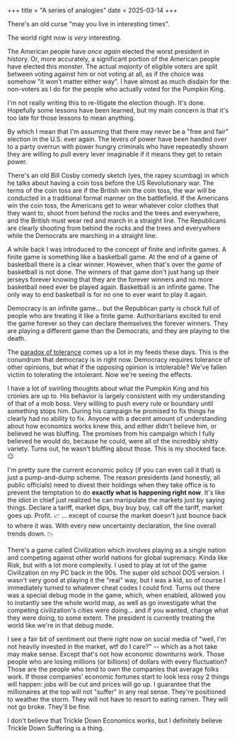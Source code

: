 +++
title = "A series of analogies"
date = 2025-03-14
+++

There's an old curse "may you live in interesting times". 

The world right now is _very_ interesting.

The American people have _once again_ elected the worst president in history. Or, more accurately, a significant portion of the American people have elected this monster. The actual _majority_ of eligible voters are split between voting against him or not voting at all, as if the choice was somehow "it won't matter either way". I have almost as much disdain for the non-voters as I do for the people who actually voted for the Pumpkin King.

I'm not really writing this to re-litigate the election though. It's done. Hopefully some lessons have been learned, but my main concern is that it's too late for those lessons to mean anything.

By which I mean that I'm assuming that there may never be a "free and fair" election in the U.S. ever again. The levers of power have been handed over to a party overrun with power hungry criminals who have repeatedly shown they are willing to pull every lever imaginable if it means they get to retain power.

There's an old Bill Cosby comedy sketch (yes, the rapey scumbag) in which he talks about having a coin toss before the US Revolutionary war. The terms of the coin toss are if the British win the coin toss, the war will be conducted in a traditional formal manner on the battlefield. If the Americans win the coin toss, the Americans get to wear whatever color clothes that they want to, shoot from behind the rocks and the trees and everywhere, and the British must wear red and march in a straight line. The Republicans are clearly shooting from behind the rocks and the trees and everywhere while the Democrats are marching in a straight line.

A while back I was introduced to the concept of finite and infinite games. A finite game is something like a basketball game. At the end of a game of basketball there is a clear winner. However, when that's over the _game_ of basketball is not done. The winners of that game don't just hang up their jerseys forever knowing that they are the forever winners and no more basketball need ever be played again. Basketball is an infinite game. The only way to end basketball is for no one to ever want to play it again.

Democracy is an infinite game... but the Republican party is chock full of people who are treating it like a finite game. Authoritarians excited to end the game forever so they can declare themselves the forever winners. They are playing a different game than the Democrats, and they are playing to the death.

The [paradox of tolerance](https://en.wikipedia.org/wiki/Paradox_of_tolerance) comes up a lot in my feeds these days. This is the conundrum that democracy is in right now. Democracy requires tolerance of other opinions, but what if the opposing opinion is intolerable? We've fallen victim to tolerating the intolerant. Now we're seeing the effects.

I have a lot of swirling thoughts about what the Pumpkin King and his cronies are up to. His behavior is largely consistent with my understanding of that of a mob boss. Very willing to push every rule or boundary until something stops him. During his campaign he promised to fix things he clearly had no ability to fix. Anyone with a decent amount of understanding about how economics works knew this, and either didn't believe him, or believed he was bluffing. The promises from his campaign which I fully believed he would do, because he could, were all of the incredibly shitty variety. Turns out, he wasn't bluffing about those. This is my shocked face. 😐

I'm pretty sure the current economic policy (if you can even call it that) is just a pump-and-dump scheme. The reason presidents (and honestly, all public officials) need to divest their holdings when they take office is to prevent the temptation to do **exactly what is happening right now**. It's like the idiot in chief just realized he can manipulate the markets just by saying things. Declare a tariff, market dips, buy buy buy, call off the tariff, market goes up. Profit. 📈 ... except of course the market doesn't just bounce back to where it was. With every new uncertainty declaration, the line overall trends down. 📉

There's a game called Civilization which involves playing as a single nation and competing against other world nations for global supremacy. Kinda like Risk, but with a lot more complexity. I used to play at lot of the game Civilization on my PC back in the 90s. The super old school DOS version. I wasn't very good at playing it the "real" way, but I was a kid, so of course I immediately turned to whatever cheat codes I could find. Turns out there was a special debug mode in the game, which, when enabled, allowed you to instantly see the whole world map, as well as go investigate what the competing civilization's cities were doing... and if you wanted, change what they were doing, to some extent. The president is currently treating the world like we're in that debug mode.

I see a fair bit of sentiment out there right now on social media of "well, I'm not heavily invested in the market, wtf do I care?" -- which as a hot take may make sense. Except that's not how economic downturns work. Those people who are losing millions (or billions) of dollars with every fluctuation? Those are the people who tend to own the companies that average folks work. If those companies' economic fortunes start to look less rosy 2 things will happen: jobs will be cut and prices will go up. I guarantee that the millionaires at the top will not "suffer" in any real sense. They're positioned to weather the storm. They will not have to resort to eating ramen. They will not go broke. They'll be fine.

I don't believe that Trickle Down Economics works, but I definitely believe Trickle Down Suffering is a thing.
